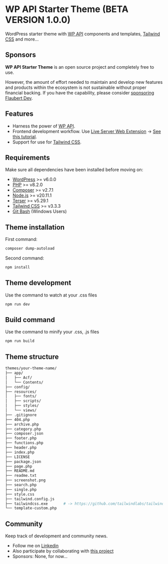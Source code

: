 # WP API Starter Theme (BETA VERSION 1.0.0)

WordPress starter theme with [WP API](https://developer.wordpress.org/rest-api/) components and templates, [Tailwind CSS](https://tailwindcss.com/blog/standalone-cli) and more...
<br/>

## Sponsors

**WP API Starter Theme** is an open source project and completely free to use.

However, the amount of effort needed to maintain and develop new features and products within the ecosystem is not sustainable without proper financial backing. If you have the capability, please consider [sponsoring Flaubert Dev](https://github.com/sponsors/flaubert-dev).

## Features

- Harness the power of [WP API](https://developer.wordpress.org/rest-api/).
- Frontend development workflow. Use [Live Server Web Extension](https://chromewebstore.google.com/detail/live-server-web-extension/fiegdmejfepffgpnejdinekhfieaogmj) -> [See this tutorial](https://youtu.be/joxLj3O_QGo).
- Support for use for [Tailwind CSS](https://tailwindcss.com/blog/standalone-cli).

## Requirements

Make sure all dependencies have been installed before moving on:

- [WordPress](https://wordpress.org/) >= v6.0.0
- [PHP](https://secure.php.net/manual/en/install.php) >= v8.2.0
- [Composer](https://getcomposer.org/download/) >= v2.7.1
- [Node.js](https://nodejs.org/en/download/) >= v20.11.1
- [Terser](https://github.com/terser/terser/) >= v5.29.1
- [Tailwind CSS](https://tailwindcss.com/blog/standalone-cli/) >= v3.3.3
- [Git Bash](https://git-scm.com/download/win) (Windows Users)

## Theme installation

First command:

```sh
composer dump-autoload
```

Second command:

```sh
npm install
```

## Theme development

Use the command to watch at your .css files

```sh
npm run dev
```

## Build command

Use the command to minify your .css, .js files

```sh
npm run build
```

## Theme structure

```sh
themes/your-theme-name/   
├── app/                  
│   ├── Acf/              
│   └── Contents/         
├── config/                
├── resources/         
│   ├── fonts/        
│   ├── scripts/      
│   ├── styles/     
│   └── views/          
├── .gitignore      
├── 404.php      
├── archive.php      
├── category.php      
├── composer.json      
├── footer.php      
├── functions.php      
├── header.php      
├── index.php          
├── LICENSE          
├── package.json        
├── page.php        
├── README.md       
├── readme.txt       
├── screenshot.png       
├── search.php       
├── single.php       
├── style.css                                      
├── tailwind.config.js                    
├── tailwindcss.exe       # -> https://github.com/tailwindlabs/tailwindcss/releases/tag/v3.3.3      
└── template-custom.php
```

## Community

Keep track of development and community news.

- Follow me on [Linkedin](https://www.linkedin.com/in/flaubert-dev/)
- Also participate by collaborating with [this project](https://github.com/flaubert-dev/wp-api-starter-theme/issues)
- Sponsors: None, for now...
